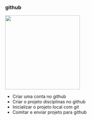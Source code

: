 ### github

<img src="./images/github.png" height="240px">

 - Criar uma conta no github
 - Criar o projeto disciplinas no github
 - Inicializar o projeto local com git
 - Comitar e enviar projeto para github
